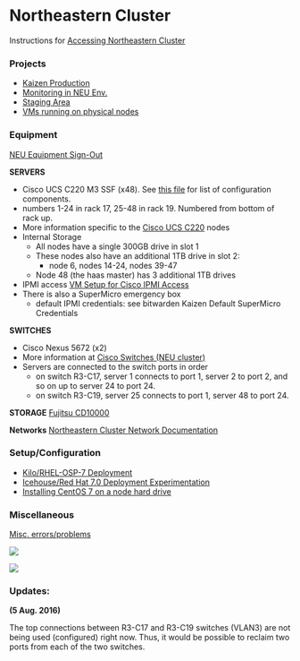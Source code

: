 # Northeastern Cluster
Instructions for [Accessing Northeastern Cluster](Accessing-Northeastern-Cluster.html)

### Projects
* [Kaizen Production](Kaizen-Production.html)
* [Monitoring in NEU Env.](Monitoring-in-NEU-Env.html)
* [Staging Area](Staging-Area.html)
* [VMs running on physical nodes](VMs-running-on-nodes.html)

### Equipment
[NEU Equipment Sign-Out](NEU-Equipment-Sign-Out.html)

  **SERVERS**
  * Cisco UCS C220 M3 SSF (x48). See [this file](_static/pdf/CiscoConfiguration.pdf) for list of configuration components. 
  * numbers 1-24 in rack 17, 25-48 in rack 19.  Numbered from bottom of rack up.
  * More information specific to the [Cisco UCS C220](clusters/Cisco-UCS-C220.html) nodes
  * Internal Storage
    * All nodes have a single 300GB drive in slot 1
    * These nodes also have an additional 1TB drive in slot 2: 
      * node 6, nodes 14-24, nodes 39-47
    * Node 48 (the haas master) has 3 additional 1TB drives 
  * IPMI access [VM Setup for Cisco IPMI Access](clusters/VM-Setup-for-Cisco-IPMI-Access.html)
  * There is also a SuperMicro emergency box
    * default IPMI credentials: see bitwarden Kaizen Default SuperMicro Credentials 

  **SWITCHES**
  * Cisco Nexus 5672 (x2)
  * More information at [Cisco Switches (NEU cluster)](Cisco-Switches-(NEU-cluster).html)
  * Servers are connected to the switch ports in order 
    * on switch R3-C17, server 1 connects to port 1, server 2 to port 2, and so on up to server 24 to port 24.
    * on switch R3-C19, server 25 connects to port 1, server 48 to port 24.

  **STORAGE**
[Fujitsu CD10000](Fujitsu-CD10000.html)

  **Networks**
[Northeastern Cluster Network Documentation](Northeastern-Cluster-Network-Documentation.html)

### Setup/Configuration
* [Kilo/RHEL-OSP-7 Deployment](Kilo-RHEL-OSP-7-Deployment.html)
* [Icehouse/Red Hat 7.0 Deployment Experimentation](Icehouse-Red-Hat-7.0-Deployment-Experimentation.html)
* [Installing CentOS 7 on a node hard drive](clusters/Installing-CentOS-7-on-a-node-hard-drive.html)

### Miscellaneous
[Misc. errors/problems](Misc.-errors-problems.html)

![](_static/img/NUManagementNetworkTopology.png)

![](_static/img/NUclusterNetworkTopology.png)

### Updates:

**(5 Aug. 2016)**

The top connections between R3-C17 and R3-C19 switches (VLAN3) are not being used (configured) right now. Thus, it would be possible to reclaim two ports from each of the two switches.   

